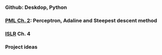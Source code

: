 ### Github: Deskdop, Python

### [__PML__ Ch. 2](https://github.com/PHBS/python-machine-learning-book/tree/master/code/ch02): Perceptron, Adaline and Steepest descent method

### [__ISLR__](https://github.com/PHBS/ISLR-python/tree/master/Notebooks) Ch. 4

### Project ideas
